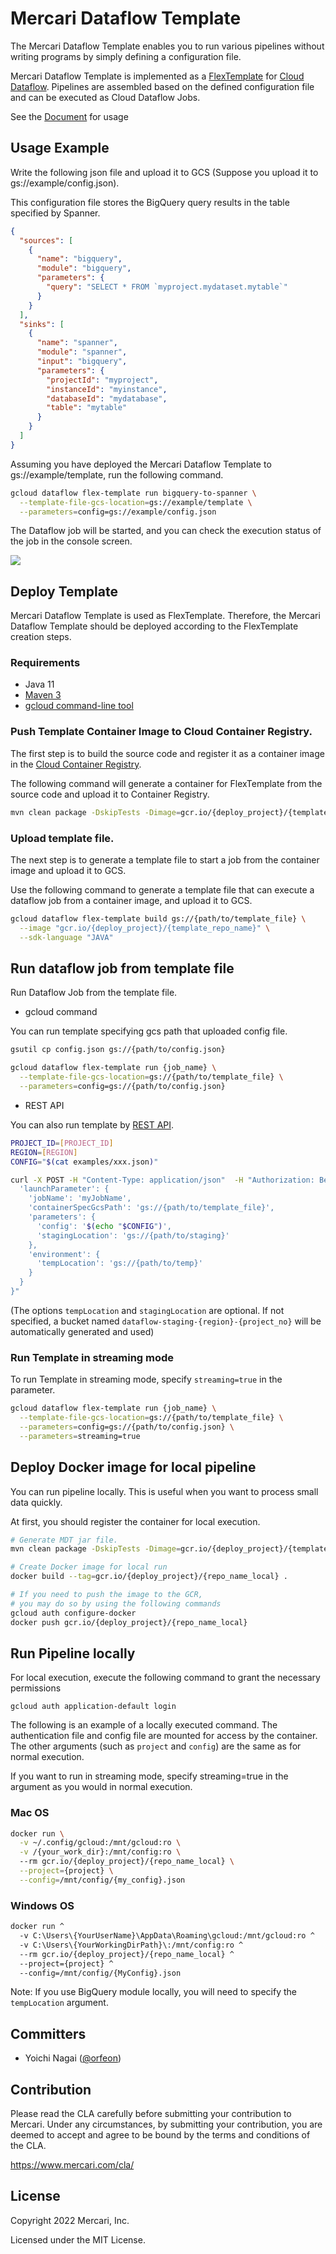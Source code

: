 # Mercari Dataflow Template

The Mercari Dataflow Template enables you to run various pipelines without writing programs by simply defining a configuration file.

Mercari Dataflow Template is implemented as a [FlexTemplate](https://cloud.google.com/dataflow/docs/guides/templates/using-flex-templates) for [Cloud Dataflow](https://cloud.google.com/dataflow). Pipelines are assembled based on the defined configuration file and can be executed as Cloud Dataflow Jobs.

See the [Document](docs/README.md) for usage

## Usage Example

Write the following json file and upload it to GCS (Suppose you upload it to gs://example/config.json).

This configuration file stores the BigQuery query results in the table specified by Spanner.

```json
{
  "sources": [
    {
      "name": "bigquery",
      "module": "bigquery",
      "parameters": {
        "query": "SELECT * FROM `myproject.mydataset.mytable`"
      }
    }
  ],
  "sinks": [
    {
      "name": "spanner",
      "module": "spanner",
      "input": "bigquery",
      "parameters": {
        "projectId": "myproject",
        "instanceId": "myinstance",
        "databaseId": "mydatabase",
        "table": "mytable"
      }
    }
  ]
}
```

Assuming you have deployed the Mercari Dataflow Template to gs://example/template, run the following command.

```sh
gcloud dataflow flex-template run bigquery-to-spanner \
  --template-file-gcs-location=gs://example/template \
  --parameters=config=gs://example/config.json
```

The Dataflow job will be started, and you can check the execution status of the job in the console screen.

<img src="https://raw.githubusercontent.com/mercari/DataflowTemplate/master/docs/images/bigquery-to-spanner.png">


## Deploy Template

Mercari Dataflow Template is used as FlexTemplate.
Therefore, the Mercari Dataflow Template should be deployed according to the FlexTemplate creation steps.

### Requirements

* Java 11
* [Maven 3](https://maven.apache.org/index.html)
* [gcloud command-line tool](https://cloud.google.com/sdk/gcloud)

### Push Template Container Image to Cloud Container Registry.

The first step is to build the source code and register it as a container image in the [Cloud Container Registry](https://cloud.google.com/container-registry).

The following command will generate a container for FlexTemplate from the source code and upload it to Container Registry.

```sh
mvn clean package -DskipTests -Dimage=gcr.io/{deploy_project}/{template_repo_name}
```

### Upload template file.

The next step is to generate a template file to start a job from the container image and upload it to GCS.

Use the following command to generate a template file that can execute a dataflow job from a container image, and upload it to GCS.

```sh
gcloud dataflow flex-template build gs://{path/to/template_file} \
  --image "gcr.io/{deploy_project}/{template_repo_name}" \
  --sdk-language "JAVA"
```

## Run dataflow job from template file

Run Dataflow Job from the template file.

* gcloud command

You can run template specifying gcs path that uploaded config file.

```sh
gsutil cp config.json gs://{path/to/config.json}

gcloud dataflow flex-template run {job_name} \
  --template-file-gcs-location=gs://{path/to/template_file} \
  --parameters=config=gs://{path/to/config.json}
```

* REST API

You can also run template by [REST API](https://cloud.google.com/dataflow/docs/reference/rest/v1b3/projects.locations.flexTemplates/launch).

```sh
PROJECT_ID=[PROJECT_ID]
REGION=[REGION]
CONFIG="$(cat examples/xxx.json)"

curl -X POST -H "Content-Type: application/json"  -H "Authorization: Bearer $(gcloud auth print-access-token)" "https://dataflow.googleapis.com/v1b3/projects/${PROJECT_ID}/locations/${REGION}/flexTemplates:launch" -d "{
  'launchParameter': {
    'jobName': 'myJobName',
    'containerSpecGcsPath': 'gs://{path/to/template_file}',
    'parameters': {
      'config': '$(echo "$CONFIG")',
      'stagingLocation': 'gs://{path/to/staging}'
    },
    'environment': {
      'tempLocation': 'gs://{path/to/temp}'
    }
  }
}"
```

(The options `tempLocation` and `stagingLocation` are optional. If not specified, a bucket named `dataflow-staging-{region}-{project_no}` will be automatically generated and used)

### Run Template in streaming mode

To run Template in streaming mode, specify `streaming=true` in the parameter.

```sh
gcloud dataflow flex-template run {job_name} \
  --template-file-gcs-location=gs://{path/to/template_file} \
  --parameters=config=gs://{path/to/config.json} \
  --parameters=streaming=true
```

## Deploy Docker image for local pipeline

You can run pipeline locally. This is useful when you want to process small data quickly.

At first, you should register the container for local execution.


```sh
# Generate MDT jar file.
mvn clean package -DskipTests -Dimage=gcr.io/{deploy_project}/{template_repo_name}

# Create Docker image for local run
docker build --tag=gcr.io/{deploy_project}/{repo_name_local} .

# If you need to push the image to the GCR,
# you may do so by using the following commands
gcloud auth configure-docker
docker push gcr.io/{deploy_project}/{repo_name_local}
```

## Run Pipeline locally

For local execution, execute the following command to grant the necessary permissions

```shell
gcloud auth application-default login
````

The following is an example of a locally executed command.
The authentication file and config file are mounted for access by the container.
The other arguments (such as `project` and `config`) are the same as for normal execution.

If you want to run in streaming mode, specify streaming=true in the argument as you would in normal execution.

### Mac OS

```sh
docker run \
  -v ~/.config/gcloud:/mnt/gcloud:ro \
  -v /{your_work_dir}:/mnt/config:ro \  
  --rm gcr.io/{deploy_project}/{repo_name_local} \
  --project={project} \
  --config=/mnt/config/{my_config}.json
```

### Windows OS

```sh
docker run ^
  -v C:\Users\{YourUserName}\AppData\Roaming\gcloud:/mnt/gcloud:ro ^
  -v C:\Users\{YourWorkingDirPath}\:/mnt/config:ro ^
  --rm gcr.io/{deploy_project}/{repo_name_local} ^
  --project={project} ^
  --config=/mnt/config/{MyConfig}.json
```

Note: If you use BigQuery module locally, you will need to specify the `tempLocation` argument.

## Committers

 * Yoichi Nagai ([@orfeon](https://github.com/orfeon))

## Contribution

Please read the CLA carefully before submitting your contribution to Mercari.
Under any circumstances, by submitting your contribution, you are deemed to accept and agree to be bound by the terms and conditions of the CLA.

https://www.mercari.com/cla/

## License

Copyright 2022 Mercari, Inc.

Licensed under the MIT License.